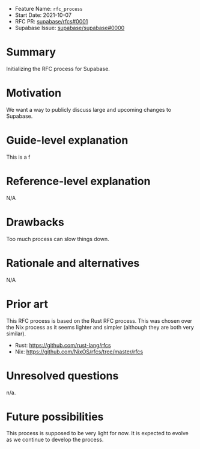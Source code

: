 - Feature Name: `rfc_process`
- Start Date: 2021-10-07
- RFC PR: [supabase/rfcs#0001](https://github.com/supabase/rfcs/pull/0001)
- Supabase Issue: [supabase/supabase#0000](https://github.com/supabase/supabase/issues/0000)

# Summary
[summary]: #summary

Initializing the RFC process for Supabase.

# Motivation
[motivation]: #motivation

We want a way to publicly discuss large and upcoming changes to Supabase.

# Guide-level explanation
[guide-level-explanation]: #guide-level-explanation

This is a f


# Reference-level explanation
[reference-level-explanation]: #reference-level-explanation

N/A

# Drawbacks
[drawbacks]: #drawbacks

Too much process can slow things down.

# Rationale and alternatives
[rationale-and-alternatives]: #rationale-and-alternatives

N/A

# Prior art
[prior-art]: #prior-art

This RFC process is based on the Rust RFC process. This was chosen over the Nix process as it seems lighter and simpler
(although they are both very similar).

- Rust: https://github.com/rust-lang/rfcs
- Nix: https://github.com/NixOS/rfcs/tree/master/rfcs


# Unresolved questions
[unresolved-questions]: #unresolved-questions

n/a.

# Future possibilities
[future-possibilities]: #future-possibilities

This process is supposed to be very light for now. It is expected to evolve as we continue to develop the process.